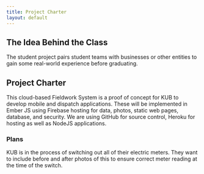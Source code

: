 ```yaml
---
title: Project Charter
layout: default
---
```

## The Idea Behind the Class
The student project pairs student teams with businesses or other entities to gain some real-world experience before graduating.
## Project Charter
This cloud-based Fieldwork System is a proof of concept for KUB to develop mobile and dispatch applications. These will be implemented in Ember JS using Firebase hosting for data, photos, static web pages, database, and security. We are using GitHub for source control, Heroku for hosting as well as NodeJS applications.
### Plans
KUB is in the process of switching out all of their electric meters. They want to include before and after photos of this to ensure correct meter reading at the time of the switch.
